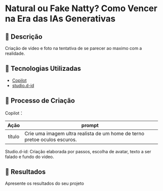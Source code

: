 # Natural ou Fake Natty? Como Vencer na Era das IAs Generativas



## 📒 Descrição
Criação de video e foto na tentativa de se parecer ao maximo com a realidade.

## 🤖 Tecnologias Utilizadas

- [Copilot](https://copilot.microsoft.com/)
- [studio.d-id](https://studio.d-id.com/video-studio)

## 🧐 Processo de Criação
Copilot：

|  Ação  | prompt                                                                                 |
| :----: | -------------------------------------------------------------------------------------- |
| título | Crie uma imagem ultra realista de um home de terno pretoe oculos escuros.|

Studio.d-id:
Criação elaborada por passos, escolha de avatar, texto a ser falado e fundo do video.

## 🚀 Resultados
Apresente os resultados do seu projeto
